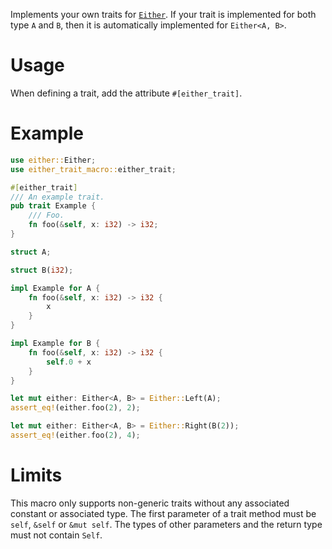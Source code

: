 Implements your own traits for [`Either`](https://crates.io/crates/either). If your trait is implemented for both type `A` and `B`, then it is automatically implemented for `Either<A, B>`.

# Usage
When defining a trait, add the attribute `#[either_trait]`.

# Example
```rust
use either::Either;
use either_trait_macro::either_trait;

#[either_trait]
/// An example trait.
pub trait Example {
    /// Foo.
    fn foo(&self, x: i32) -> i32;
}

struct A;

struct B(i32);

impl Example for A {
    fn foo(&self, x: i32) -> i32 {
        x
    }
}

impl Example for B {
    fn foo(&self, x: i32) -> i32 {
        self.0 + x
    }
}

let mut either: Either<A, B> = Either::Left(A);
assert_eq!(either.foo(2), 2);

let mut either: Either<A, B> = Either::Right(B(2));
assert_eq!(either.foo(2), 4);
```

# Limits

This macro only supports non-generic traits without any associated constant or associated type. The first parameter of a trait method must be `self`, `&self` or `&mut self`. The types of other parameters and the return type must not contain `Self`.
